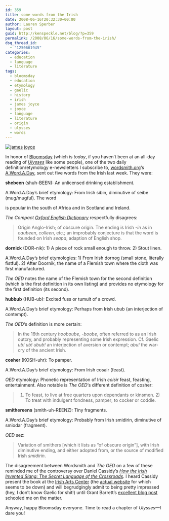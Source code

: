 ```yaml
---
id: 359
title: some words from the Irish
date: 2008-06-16T20:32:30+00:00
author: Lauren Sperber
layout: post
guid: http://kenspeckle.net/blog/?p=359
permalink: /2008/06/16/some-words-from-the-irish/
dsq_thread_id:
  - "1250661945"
categories:
  - education
  - language
  - literature
tags:
  - bloomsday
  - education
  - etymology
  - gaelic
  - history
  - irish
  - james joyce
  - joyce
  - language
  - literature
  - origin
  - ulysses
  - words
---
```

[<img src="https://laurensperber.com/images/2008/06/james-joyce.jpg" alt="james joyce" class="rightpic" />](http://en.wikipedia.org/wiki/James_Joyce)

In honor of [Bloomsday](http://en.wikipedia.org/wiki/Bloomsday) (which is _today_, if you haven&#8217;t been at an all-day reading of [_Ulysses_](http://en.wikipedia.org/wiki/Ulysses_%28novel%29) like some people), one of the two daily definition/etymology e-newsletters I subscribe to, [wordsmith.org](http://wordsmith.org/)&#8216;s [A.Word.A.Day](http://wordsmith.org/awad/index.html), sent out five words from the Irish last week. They were:

**shebeen** (shuh-BEEN): An unlicensed drinking establishment.

A.Word.A.Day&#8217;s brief etymology: From Irish sibin, diminutive of seibe (mug/mugful). The word
  
is popular in the south of Africa and in Scotland and Ireland.

_The Compact [Oxford English Dictionary](http://www.oed.com/)_ respectfully disagrees:

> Origin Anglo-Irish; of obscure origin. The ending is Irish _-in_ as in _caubeen_, _colleen_, etc.; an improbably conjecture is that the word is founded on Irish _seapa_, adaption of English shop.

**dornick** (DOR-nik): 1) A piece of rock small enough to throw. 2) Stout linen.

A.Word.A.Day&#8217;s brief etymologies: 1) From Irish dornog (small stone, literally fistful). 2) After Doornik, the name of a Flemish town where the cloth was first manufactured.

_The OED_ notes the name of the Flemish town for the second definition (which is the first definition in its own listing) and provides no etymology for the first definition (its second).

**hubbub** (HUB-ub): Excited fuss or tumult of a crowd.

A.Word.A.Day&#8217;s brief etymology: Perhaps from Irish ubub (an interjection of contempt).

_The OED_&#8216;s definition is more certain:

> In the 16th century _hooboube_, _-boobe_, often referred to as an Irish outcry, and probably representing some Irish expression. Cf. Gaelic _ub! ub! ubub!_ an interjection of aversion or contempt; _abu!_ the war-cry of the ancient Irish.

**cosher** (KOSH-uhr): To pamper.

A.Word.A.Day&#8217;s brief etymology: From Irish cosair (feast).

_OED_ etymology: Phonetic representation of Irish _coisir_ feast, feasting, entertainment. Also notable is _The OED_&#8216;s different definition of cosher:

> 1) To feast, to live at free quarters upon dependants or kinsmen. 2) To treat with indulgent fondness, pamper; to cocker or coddle.

**smithereens** (smith-uh-REENZ): Tiny fragments.

A.Word.A.Day&#8217;s brief etymology: Probably from Irish smidirin, diminutive of smiodar (fragment).

_OED_ sez:

> Variation of smithers [which it lists as &#8220;of obscure origin&#8221;], with Irish diminutive ending, and either adopted from, or the source of modified Irish _smidir&iacute;n_. 

The disagreement between Wordsmith and _The OED_ on a few of these reminded me of the controversy over Daniel Cassidy&#8217;s [_How the Irish Invented Slang: The Secret Language of the Crossroads_](http://www.amazon.com/gp/redirect.html?ie=UTF8&location=http%3A%2F%2Fwww.amazon.com%2FHow-Irish-Invented-Slang-Counterpunch%2Fdp%2F1904859607%3Fie%3DUTF8%26s%3Dbooks%26qid%3D1213664915%26sr%3D8-1&tag=kenspeckle-20&linkCode=ur2&camp=1789&creative=9325). I heard Cassidy present the book at the [Irish Arts Center](http://profile.myspace.com/index.cfm?fuseaction=user.viewprofile&friendid=245134539) (the [actual website](http://www.irishartscenter.org/) for which seems to be down) and will begrudgingly admit to being pretty impressed (hey, I don&#8217;t know Gaelic for shit!) until Grant Barrett&#8217;s [excellent blog post](http://www.doubletongued.org/index.php/grantbarrett/comments/humdinger_of_a_bad_irish_scholar/) schooled me on the matter.

Anyway, happy Bloomsday everyone. Time to read a chapter of _Ulysses_&mdash;I dare you!